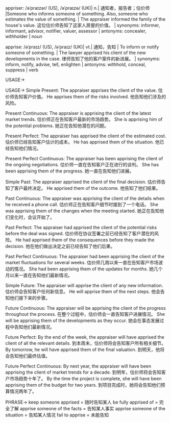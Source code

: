 appriser: /əˈpraɪzər/ (US), /əˈpraɪzə/ (UK)| n.| 通知者，报告者；估价师 |Someone who informs someone of something.  Also, someone who estimates the value of something. | The appraiser informed the family of the house's value.  这位估价师告知了这家人房屋的价值。 | synonyms: informer, informant, advisor, notifier, valuer, assessor | antonyms: concealer, withholder | noun

apprise: /əˈpraɪz/ (US), /əˈpraɪz/ (UK)| vt.| 通知，告知 | To inform or notify someone of something. |  The lawyer apprised his client of the new developments in the case. 律师告知了他的客户案件的新进展。 | synonyms: inform, notify, advise, tell, enlighten | antonyms: withhold, conceal, suppress | verb


USAGE->

USAGE->
Simple Present:
The appraiser apprises the client of the value. 估价师告知客户价值。
He apprises them of the risks involved. 他告知他们涉及的风险。

Present Continuous:
The appraiser is apprising the client of the latest market trends. 估价师正在告知客户最新的市场趋势。
She is apprising him of the potential problems. 她正在告知他潜在的问题。

Present Perfect:
The appraiser has apprised the client of the estimated cost. 估价师已经告知客户估计的成本。
He has apprised them of the situation. 他已经告知他们情况。

Present Perfect Continuous:
The appraiser has been apprising the client of the ongoing negotiations.  估价师一直在告知客户正在进行的谈判。
She has been apprising them of the progress. 她一直在告知他们进展。

Simple Past:
The appraiser apprised the client of the final decision. 估价师告知了客户最终决定。
He apprised them of the outcome. 他告知了他们结果。

Past Continuous:
The appraiser was apprising the client of the details when he received a phone call. 估价师正在告知客户细节时接到了一个电话。
She was apprising them of the changes when the meeting started.  她正在告知他们变化时，会议开始了。

Past Perfect:
The appraiser had apprised the client of the potential risks before the deal was signed. 估价师在协议签署之前已经告知了客户潜在的风险。
He had apprised them of the consequences before they made the decision. 他在他们做出决定之前已经告知了他们后果。

Past Perfect Continuous:
The appraiser had been apprising the client of the market fluctuations for several weeks.  估价师几周以来一直在告知客户市场波动的情况。
She had been apprising them of the updates for months.  她几个月以来一直在告知他们最新情况。

Simple Future:
The appraiser will apprise the client of any new information. 估价师会告知客户任何新信息。
He will apprise them of the next steps. 他会告知他们接下来的步骤。

Future Continuous:
The appraiser will be apprising the client of the progress throughout the process. 在整个过程中，估价师会一直告知客户进展情况。
She will be apprising them of the developments as they occur. 她会在事态发展过程中告知他们最新情况。


Future Perfect:
By the end of the week, the appraiser will have apprised the client of all the relevant details. 到本周末，估价师将会告知客户所有相关细节。
By tomorrow, he will have apprised them of the final valuation. 到明天，他将会告知他们最终估值。

Future Perfect Continuous:
By next year, the appraiser will have been apprising the client of market trends for a decade. 到明年，估价师将会告知客户市场趋势十年了。
By the time the project is complete, she will have been apprising them of the budget for two years. 到项目完成时，她将会告知他们预算情况两年了。


PHRASE->
keep someone apprised =  随时告知某人
be fully apprised of = 完全了解
apprise someone of the facts =  告知某人事实
apprise someone of the situation = 告知某人情况
fail to apprise = 未能告知
